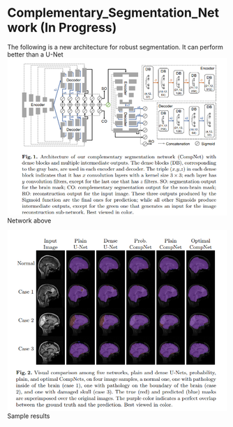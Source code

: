 # Complementary_Segmentation_Network (In Progress)

The following is a new architecture for robust segmentation. It can perform better than a U-Net
![alt text](https://github.com/raun1/Complementary_Segmentation_Network/blob/master/fig/network.png)
Network above

![alt text](https://github.com/raun1/Complementary_Segmentation_Network/blob/master/fig/sample_results.png)
Sample results

